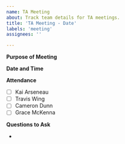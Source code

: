 ```yaml
---
name: TA Meeting
about: Track team details for TA meetings.
title: 'TA Meeting - Date'
labels: 'meeting'
assignees: ''

---
```


**Purpose of Meeting**

**Date and Time**

**Attendance**

- [ ] Kai Arseneau
- [ ] Travis Wing
- [ ] Cameron Dunn
- [ ] Grace McKenna

**Questions to Ask**

-